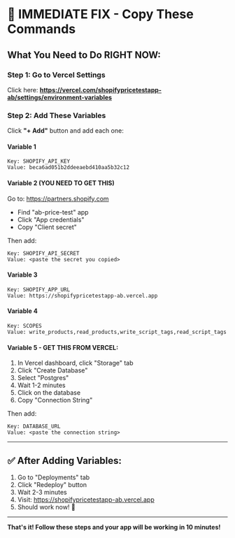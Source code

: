 # 🚨 IMMEDIATE FIX - Copy These Commands

## What You Need to Do RIGHT NOW:

### Step 1: Go to Vercel Settings

Click here: **https://vercel.com/shopifypricetestapp-ab/settings/environment-variables**

### Step 2: Add These Variables

Click **"+ Add"** button and add each one:

#### Variable 1
```
Key: SHOPIFY_API_KEY
Value: beca6ad051b2ddeeaebd410aa5b32c12
```

#### Variable 2 (YOU NEED TO GET THIS)
Go to: https://partners.shopify.com
- Find "ab-price-test" app
- Click "App credentials" 
- Copy "Client secret"

Then add:
```
Key: SHOPIFY_API_SECRET
Value: <paste the secret you copied>
```

#### Variable 3
```
Key: SHOPIFY_APP_URL
Value: https://shopifypricetestapp-ab.vercel.app
```

#### Variable 4
```
Key: SCOPES
Value: write_products,read_products,write_script_tags,read_script_tags
```

#### Variable 5 - GET THIS FROM VERCEL:
1. In Vercel dashboard, click "Storage" tab
2. Click "Create Database"
3. Select "Postgres"
4. Wait 1-2 minutes
5. Click on the database
6. Copy "Connection String"

Then add:
```
Key: DATABASE_URL
Value: <paste the connection string>
```

---

## ✅ After Adding Variables:

1. Go to "Deployments" tab
2. Click "Redeploy" button
3. Wait 2-3 minutes
4. Visit: https://shopifypricetestapp-ab.vercel.app
5. Should work now! 🎉

---

**That's it! Follow these steps and your app will be working in 10 minutes!**


